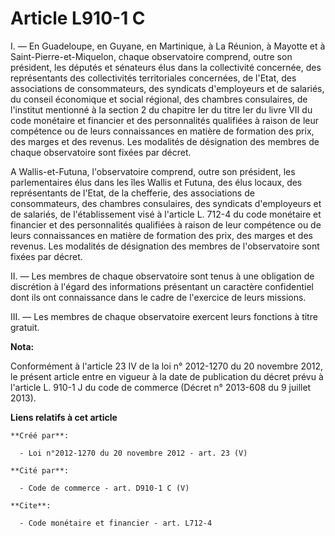 # Article L910-1 C

I. ― En Guadeloupe, en Guyane, en Martinique, à La Réunion, à Mayotte et à Saint-Pierre-et-Miquelon, chaque observatoire
comprend, outre son président, les députés et sénateurs élus dans la collectivité concernée, des représentants des
collectivités territoriales concernées, de l'Etat, des associations de consommateurs, des syndicats d'employeurs et de
salariés, du conseil économique et social régional, des chambres consulaires, de l'institut mentionné à la section 2 du
chapitre Ier du titre Ier du livre VII du code monétaire et financier et des personnalités qualifiées à raison de leur
compétence ou de leurs connaissances en matière de formation des prix, des marges et des revenus. Les modalités de
désignation des membres de chaque observatoire sont fixées par décret.

A Wallis-et-Futuna, l'observatoire comprend, outre son président, les parlementaires élus dans les îles Wallis et Futuna, des
élus locaux, des représentants de l'Etat, de la chefferie, des associations de consommateurs, des chambres consulaires, des
syndicats d'employeurs et de salariés, de l'établissement visé à l'article L. 712-4 du code monétaire et financier et des
personnalités qualifiées à raison de leur compétence ou de leurs connaissances en matière de formation des prix, des marges
et des revenus. Les modalités de désignation des membres de l'observatoire sont fixées par décret.

II. ― Les membres de chaque observatoire sont tenus à une obligation de discrétion à l'égard des informations présentant un
caractère confidentiel dont ils ont connaissance dans le cadre de l'exercice de leurs missions.

III. ― Les membres de chaque observatoire exercent leurs fonctions à titre gratuit.

**Nota:**

Conformément à l'article 23 IV de la loi n° 2012-1270 du 20 novembre 2012, le présent article entre en vigueur à la date de
publication du décret prévu à l'article L. 910-1 J du code de commerce (Décret n° 2013-608 du 9 juillet 2013).

**Liens relatifs à cet article**

	**Créé par**:

	  - Loi n°2012-1270 du 20 novembre 2012 - art. 23 (V)

	**Cité par**:

	  - Code de commerce - art. D910-1 C (V)

	**Cite**:

	  - Code monétaire et financier - art. L712-4
